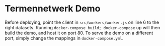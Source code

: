 # Termennetwerk Demo

Before deploying, point the client in `src/workers/worker.js` on line 6 to the right datasets.
Running `docker-compose build; docker-compose` up will then build the demo, and host it on port 80.
To serve the demo on a different port, simply change the mappings in `docker-compose.yml`.